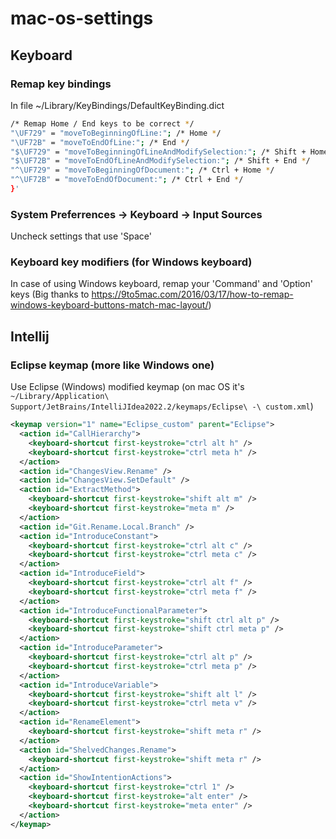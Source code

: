 # mac-os-settings

## Keyboard

### Remap key bindings
In file ~/Library/KeyBindings/DefaultKeyBinding.dict
```bash
/* Remap Home / End keys to be correct */
"\UF729" = "moveToBeginningOfLine:"; /* Home */
"\UF72B" = "moveToEndOfLine:"; /* End */
"$\UF729" = "moveToBeginningOfLineAndModifySelection:"; /* Shift + Home */
"$\UF72B" = "moveToEndOfLineAndModifySelection:"; /* Shift + End */
"^\UF729" = "moveToBeginningOfDocument:"; /* Ctrl + Home */
"^\UF72B" = "moveToEndOfDocument:"; /* Ctrl + End */
}'
```

### System Preferrences -> Keyboard -> Input Sources
Uncheck settings that use 'Space'

### Keyboard key modifiers (for Windows keyboard)
In case of using Windows keyboard, remap your 'Command' and 'Option' keys (Big thanks to https://9to5mac.com/2016/03/17/how-to-remap-windows-keyboard-buttons-match-mac-layout/)

## Intellij
### Eclipse keymap (more like Windows one)
Use Eclipse (Windows) modified keymap (on mac OS it's ```~/Library/Application\ Support/JetBrains/IntelliJIdea2022.2/keymaps/Eclipse\ -\ custom.xml```)
```xml
<keymap version="1" name="Eclipse_custom" parent="Eclipse">
  <action id="CallHierarchy">
    <keyboard-shortcut first-keystroke="ctrl alt h" />
    <keyboard-shortcut first-keystroke="ctrl meta h" />
  </action>
  <action id="ChangesView.Rename" />
  <action id="ChangesView.SetDefault" />
  <action id="ExtractMethod">
    <keyboard-shortcut first-keystroke="shift alt m" />
    <keyboard-shortcut first-keystroke="meta m" />
  </action>
  <action id="Git.Rename.Local.Branch" />
  <action id="IntroduceConstant">
    <keyboard-shortcut first-keystroke="ctrl alt c" />
    <keyboard-shortcut first-keystroke="ctrl meta c" />
  </action>
  <action id="IntroduceField">
    <keyboard-shortcut first-keystroke="ctrl alt f" />
    <keyboard-shortcut first-keystroke="ctrl meta f" />
  </action>
  <action id="IntroduceFunctionalParameter">
    <keyboard-shortcut first-keystroke="shift ctrl alt p" />
    <keyboard-shortcut first-keystroke="shift ctrl meta p" />
  </action>
  <action id="IntroduceParameter">
    <keyboard-shortcut first-keystroke="ctrl alt p" />
    <keyboard-shortcut first-keystroke="ctrl meta p" />
  </action>
  <action id="IntroduceVariable">
    <keyboard-shortcut first-keystroke="shift alt l" />
    <keyboard-shortcut first-keystroke="ctrl meta v" />
  </action>
  <action id="RenameElement">
    <keyboard-shortcut first-keystroke="shift meta r" />
  </action>
  <action id="ShelvedChanges.Rename">
    <keyboard-shortcut first-keystroke="shift meta r" />
  </action>
  <action id="ShowIntentionActions">
    <keyboard-shortcut first-keystroke="ctrl 1" />
    <keyboard-shortcut first-keystroke="alt enter" />
    <keyboard-shortcut first-keystroke="meta enter" />
  </action>
</keymap>
```
